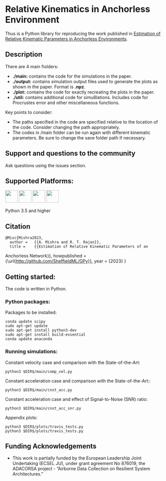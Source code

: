 # Relative Kinematics in Anchorless Environment

Thus is a Python library for reproducing the work published in [Estimation of Relative Kinematic Parameters in Anchorless Environments](https://link-url-here.org).

## Description
There are 4 main fiolders:
* **./main:** contains the code for the simulations in the paper.
* **./output:** contains simulation output files used to generate the plots as shown in the paper. Format is **.npz**.
* **./plot:** contains the code for exactly recreating the plots in the paper.
* **./util:** contains additional code for simu8lations. Includes code for Procrustes error and other miscellaneous functions.

Key points to consider:
* The paths specified in the code are specified relative to the location of the code. Consider changing the path appropriately.
* The codes in /main folder can be run again with different kinematic parameters. Be sure to change the save folder path if necessary.


## Support and questions to the community

Ask questions using the issues section.

## Supported Platforms:

[<img src="https://www.python.org/static/community_logos/python-logo-generic.svg" height=40px>](https://www.python.org/)
[<img src="https://upload.wikimedia.org/wikipedia/commons/5/5f/Windows_logo_-_2012.svg" height=40px>](http://www.microsoft.com/en-gb/windows)
[<img src="https://upload.wikimedia.org/wikipedia/commons/8/8e/OS_X-Logo.svg" height=40px>](http://www.apple.com/osx/)
[<img src="https://upload.wikimedia.org/wikipedia/commons/3/35/Tux.svg" height=40px>](https://en.wikipedia.org/wiki/List_of_Linux_distributions)

Python 3.5 and higher

## Citation

    @Misc{Mishra2023,
      author =   {{A. Mishra and R. T. Rajan}},
      title =    {{Estimation of Relative Kinematic Parameters of an
Anchorless Network}},
      howpublished = {\url{http://github.com/SheffieldML/GPy}},
      year = {2023}
    }

## Getting started:

The code is written in Python.

### Python packages:

Packages to be installed:

    conda update scipy
    sudo apt-get update
    sudo apt-get install python3-dev
    sudo apt-get install build-essential   
    conda update anaconda

### Running simulations:

Constant velocity case and comparison with the State-of-the-Art:

    python3 $DIR$/main/comp_vel.py

Constant acceleration case and comparison with the State-of-the-Art::

    python3 $DIR$/main/cnst_acc.py

Constant acceleration case and effect of Signal-to-Noise (SNR) ratio:

    python3 $DIR$/main/cnst_acc_snr.py

Appendix plots:

    python3 $DIR$/plots/travis_tests.py
    python3 $DIR$/plots/travis_tests.py

## Funding Acknowledgements

* This work is partially funded by the European Leadership Joint Undertaking (ECSEL JU), under grant agreement No 876019, the ADACORSA project - ”Airborne Data Collection on Resilient System Architectures.”
